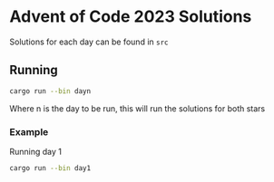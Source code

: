 # Advent of Code 2023 Solutions

Solutions for each day can be found in `src`

## Running

```bash
cargo run --bin dayn
```
Where n is the day to be run, this will run the solutions for both stars

### Example
Running day 1
```bash
cargo run --bin day1
```
